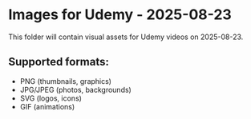 # Images for Udemy - 2025-08-23

This folder will contain visual assets for Udemy videos on 2025-08-23.

## Supported formats:
- PNG (thumbnails, graphics)
- JPG/JPEG (photos, backgrounds)
- SVG (logos, icons)
- GIF (animations)
